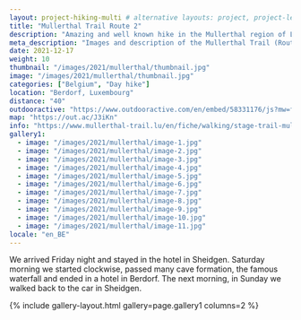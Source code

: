 ```yaml
---
layout: project-hiking-multi # alternative layouts: project, project-left, project-right, project-top
title: "Mullerthal Trail Route 2"
description: "Amazing and well known hike in the Mullerthal region of Luxembourg."
meta_description: "Images and description of the Mullerthal Trail (Route 2) in Luxembourg."
date: 2021-12-17
weight: 10
thumbnail: "/images/2021/mullerthal/thumbnail.jpg"
image: "/images/2021/mullerthal/thumbnail.jpg"
categories: ["Belgium", "Day hike"]
location: "Berdorf, Luxembourg"
distance: "40"
outdooractive: "https://www.outdooractive.com/en/embed/58331176/js?mw=false&usr=4imcb1&key=USR-LKA30EGO-EMWGMIS4-4OSSTG7J"
map: "https://out.ac/J3iKn"
info: "https://www.mullerthal-trail.lu/en/fiche/walking/stage-trail-mullerthal-trail-route-2"
gallery1:
  - image: "/images/2021/mullerthal/image-1.jpg"
  - image: "/images/2021/mullerthal/image-2.jpg"
  - image: "/images/2021/mullerthal/image-3.jpg"
  - image: "/images/2021/mullerthal/image-4.jpg"
  - image: "/images/2021/mullerthal/image-5.jpg"
  - image: "/images/2021/mullerthal/image-6.jpg"
  - image: "/images/2021/mullerthal/image-7.jpg"
  - image: "/images/2021/mullerthal/image-8.jpg"
  - image: "/images/2021/mullerthal/image-9.jpg"
  - image: "/images/2021/mullerthal/image-10.jpg"
  - image: "/images/2021/mullerthal/image-11.jpg"
locale: "en_BE"
---
```

We arrived Friday night and stayed in the hotel in Sheidgen. Saturday morning we started clockwise, passed many cave formation, the famous waterfall and ended in a hotel in Berdorf. The next morning, in Sunday we walked back to the car in Sheidgen.


{% include gallery-layout.html gallery=page.gallery1 columns=2 %}

